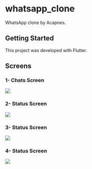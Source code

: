 # whatsapp_clone

WhatsApp clone by Acapnes.

## Getting Started

This project was developed with Flutter.

## Screens
### 1- Chats Screen

![](assets/readme/chats.png)

### 2- Status Screen

![](assets/readme/status.png)

### 3- Status Screen

![](assets/readme/calls.png)

### 4- Status Screen

![](assets/readme/photo.png)


